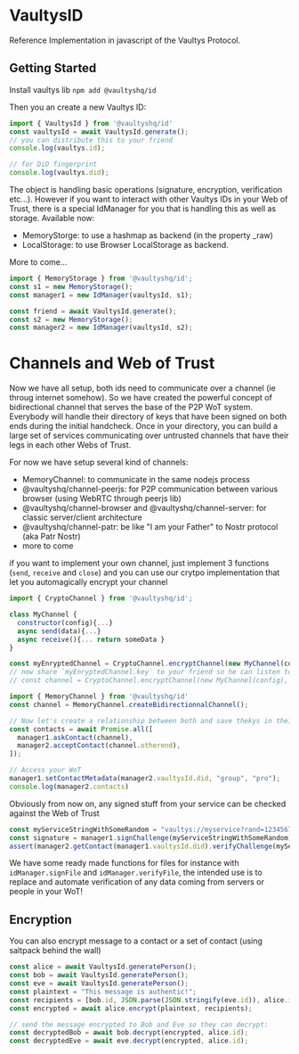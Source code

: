 # VaultysID
Reference Implementation in javascript of the Vaultys Protocol.


## Getting Started
Install vaultys lib
`npm add @vaultyshq/id`  

Then you an create a new Vaultys ID: 
```js
import { VaultysId } from '@vaultyshq/id'
const vaultysId = await VaultysId.generate();
// you can distribute this to your friend
console.log(vaultys.id);

// for DiD fingerprint
console.log(vaultys.did);
```

The object is handling basic operations (signature, encryption, verification etc...). However if you want to interact with other Vaultys IDs in your Web of Trust, there is a special IdManager for you that is handling this as well as storage.
Available now:
- MemoryStorge: to use a hashmap as backend (in the property _raw)
- LocalStorage: to use Browser LocalStorage as backend.

More to come...

```js
import { MemoryStorage } from '@vaultyshq/id';
const s1 = new MemoryStorage();
const manager1 = new IdManager(vaultysId, s1);

const friend = await VaultysId.generate();
const s2 = new MemoryStorage();
const manager2 = new IdManager(vaultysId, s2);
```

# Channels and Web of Trust
Now we have all setup, both ids need to communicate over a channel (ie throug internet somehow). So we have created the powerful concept of bidirectional channel that serves the base of the P2P WoT system. Everybody will handle their directory of keys that have been signed on both ends during the initial handcheck. Once in your directory, you can build a large set of services communicating over untrusted channels that have their legs in each other Webs of Trust.

For now we have setup several kind of channels:
- MemoryChannel: to communicate in the same nodejs process
- @vaultyshq/channel-peerjs: for P2P communication between various browser (using WebRTC through peerjs lib)
- @vaultyshq/channel-browser and @vaultyshq/channel-server: for classic server/client architecture
- @vaultyshq/channel-patr: be like "I am your Father" to Nostr protocol (aka Patr Nostr)
- more to come

if you want to implement your own channel, just implement 3 functions (`send`, `receive` and `close`) and you can use our crytpo implementation that let you automagically encrypt your channel

```js
import { CryptoChannel } from '@vaultyshq/id';

class MyChannel {
  constructor(config){...}
  async send(data){...}
  async receive(){... return someData }
}

const myEnryptedChannel = CryptoChannel.encryptChannel(new MyChannel(config));
// now share `myEnryptedChannel.key` to your friend so he can listen to the other end doing
// const channel = CryptoChannel.encryptChannel(new MyChannel(config), key);
```

```js
import { MemoryChannel } from '@vaultyshq/id'
const channel = MemoryChannel.createBidirectionnalChannel();

// Now let's create a relationship between both and save thekys in their wot
const contacts = await Promise.all([
  manager1.askContact(channel),
  manager2.acceptContact(channel.otherend),
]);

// Access your WoT
manager1.setContactMetadata(manager2.vaultysId.did, "group", "pro");
console.log(manager2.contacts)
```

Obviously from now on, any signed stuff from your service can be checked against the Web of Trust
```js
const myServiceStringWithSomeRandom = "vaultys://myservice?rand=1234567&action=connect";
const signature = manager1.signChallenge(myServiceStringWithSomeRandom);
assert(manager2.getContact(manager1.vaultysId.did).verifyChallenge(myServiceStringWithSomeRandom, signature) === true);
```

We have some ready made functions for files for instance with `idManager.signFile` and `idManager.verifyFile`, the intended use is to replace and automate verification of any data coming from servers or people in your WoT!

## Encryption
You can also encrypt message to a contact or a set of contact (using saltpack behind the wall)

```js
const alice = await VaultysId.generatePerson();
const bob = await VaultysId.generatePerson();
const eve = await VaultysId.generatePerson();
const plaintext = "This message is authentic!";
const recipients = [bob.id, JSON.parse(JSON.stringify(eve.id)), alice.id.toString("hex")];
const encrypted = await alice.encrypt(plaintext, recipients);

// send the message encrypted to Bob and Eve so they can decrypt:
const decryptedBob = await bob.decrypt(encrypted, alice.id);
const decryptedEve = await eve.decrypt(encrypted, alice.id);
```